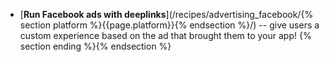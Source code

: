 * [**Run Facebook ads with deeplinks**](/recipes/advertising_facebook/{% section platform %}{{page.platform}}{% endsection %}/) -- give users a custom experience based on the ad that brought them to your app! {% section ending %}{% endsection %}
